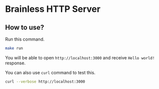 # Brainless HTTP Server

## How to use?

Run this command.

```bash
make run
```

You will be able to open `http://localhost:3000` and receive `Hello world!` response.

You can also use `curl` command to test this.

```bash
curl --verbose http://localhost:3000
```
